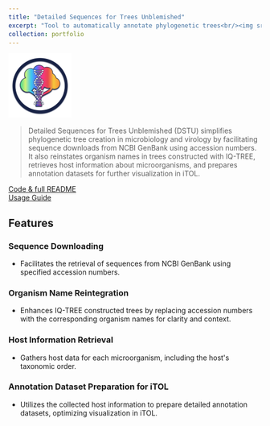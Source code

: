 ```yaml
---
title: "Detailed Sequences for Trees Unblemished"
excerpt: "Tool to automatically annotate phylogenetic trees<br/><img src='/images/DSTU_tool/DSTU_logo_light.png' width='500px'>"
collection: portfolio
---
```


<img src='/images/DSTU_tool/DSTU_simple.png' width="25%">

> Detailed Sequences for Trees Unblemished (DSTU) simplifies phylogenetic tree creation in microbiology and virology by facilitating sequence downloads from NCBI GenBank using accession numbers. It also reinstates organism names in trees constructed with IQ-TREE, retrieves host information about microorganisms, and prepares annotation datasets for further visualization in iTOL.

<a href="https://github.com/iliapopov17/dstu"><i class="fab fa-fw fa-github zoom" aria-hidden="true"></i> Code & full README </a><br>
<a href="https://github.com/iliapopov17/dstu/wiki"><i class="fas fa-fw fa-link zoom" aria-hidden="true"></i> Usage Guide </a>

## Features
### Sequence Downloading
- Facilitates the retrieval of sequences from NCBI GenBank using specified accession numbers.

### Organism Name Reintegration
- Enhances IQ-TREE constructed trees by replacing accession numbers with the corresponding organism names for clarity and context.

### Host Information Retrieval
- Gathers host data for each microorganism, including the host's taxonomic order.

### Annotation Dataset Preparation for iTOL
- Utilizes the collected host information to prepare detailed annotation datasets, optimizing visualization in iTOL.
